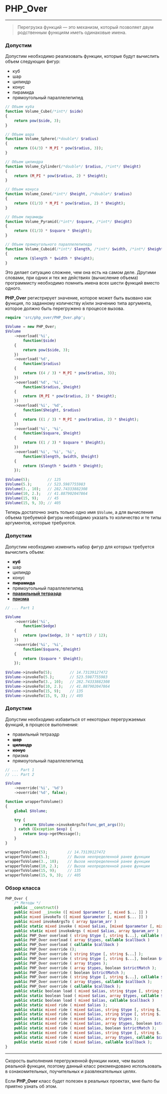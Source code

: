 # PHP_Over
***

> Перегрузка функций — это механизм, который позволяет двум родственным функциям иметь одинаковые имена.

### Допустим
Допустим необходимо реализовать функции, которые будут вычислить объем следующих 
фигур:
* куб
* шар
* цилиндр
* конус
* пирамида
* прямоугольный параллелепипед

```php
// Объем куба
function Volume_Cube(/*int*/ $side)
{
    return pow($side, 3);
}

// Объем шара
function Volume_Sphere(/*double*/ $radius)
{
    return ((4/3) * M_PI * pow($radius, 3));
}

// Объем цилиндра
function Volume_Cylinder(/*double*/ $radius, /*int*/ $height)
{
    return (M_PI * pow($radius, 2) * $height);
}

// Объем конуса
function Volume_Сone(/*int*/ $height, /*double*/ $radius)
{
    return ((1/3) * M_PI * pow($radius, 2) * $height);
}

// Объем пирамиды
function Volume_Pyramid(/*int*/ $square, /*int*/ $height)
{
    return ((1/3) * $square * $height);
}

// Объем прямоугольного параллелепипеда
function Volume_Cuboid(/*int*/ $length, /*int*/ $width, /*int*/ $height)
{
    return ($length * $width * $height);
}
```

Это делает ситуацию сложнее, чем она есть на самом деле. Другими словами, при одних и тех же действиях (вычисление объема) программисту необходимо помнить имена всех шести функций вместо одного.

**PHP_Over** регистрирует значение, которое может быть вызвано как функция, по заданному количеству и/или значению типа аргумента, которое должно быть перегружено в процессе вызова.

```php
require 'src/php_over/PHP_Over.php';

$Volume = new PHP_Over;
$Volume
    ->overload('%i',
        function($side)
    {
        return pow($side, 3);
    })
    ->overload('%d',
        function($radius)
    {
        return ((4 / 3) * M_PI * pow($radius, 3));
    })
    ->overload('%d', '%i',
        function($radius, $height)
    {
        return (M_PI * pow($radius, 2) * $height);
    })
    ->overload('%i', '%d',
        function($height, $radius)
    {
        return ((1 / 3) * M_PI * pow($radius, 2) * $height);
    })
    ->overload('%i', '%i',
        function($square, $height)
    {
        return ((1 / 3) * $square * $height);
    })
    ->overload('%i', '%i', '%i',
        function($length, $width, $height)
    {
        return ($length * $width * $height);
    });
    
$Volume(5);        // 125
$Volume(5.);       // 523.5987755983
$Volume(3., 10);   // 282.74333882308
$Volume(10, 2.);   // 41.887902047864
$Volume(15, 9);    // 45
$Volume(15, 9, 3); // 405

```

Теперь достаточно знать только одно имя `$Volume`, а для вычисления объема требуемой фигуры необходимо указать то количество и те типы аргументов, которые требуются.

### Допустим
Допустим необходимо изменить набор фигур для которых требуется вычислить объем:
* ~~**куб**~~
* шар
* цилиндр
* конус
* ~~**пирамида**~~
* прямоугольный параллелепипед
* <u>**правильный тетраэдр**</u>
* <u>**призма**</u>

```php
// ... Part 1

$Volume
    ->override('%i',
        function($edge)
    {
        return (pow($edge, 3) * sqrt(2) / 12);
    })
    ->override('%i', '%i',
        function($square, $height)
    {
        return ($square * $height);
    });
    
$Volume->invokeTo(5);        // 14.73139127472
$Volume->invokeTo(5.);       // 523.5987755983
$Volume->invokeTo(3., 10);   // 282.74333882308
$Volume->invokeTo(10, 2.);   // 41.887902047864
$Volume->invokeTo(15, 9);    // 135
$Volume->invokeTo(15, 9, 3); // 405
```

### Допустим
Допустим необходимо избавиться от некоторых перегружаемых функций, в процессе выполнения:
* правильный тетраэдр
* **~~шар~~**
* **~~цилиндр~~**
* **~~конус~~**
* призма
* прямоугольный параллелепипед

```php
// ... Part 1
// ... Part 2

$Volume
    ->override('%i', '%d')
    ->override('%d', false);

function wrapperToVolume()
{
    global $Volume;

    try {
        return $Volume->invokeArgsTo(func_get_args());
    } catch (Exception $exp) {
        return $exp->getMessage();
    }
}

wrapperToVolume(5);         // 14.73139127472
wrapperToVolume(5.);        // Вызов неопределенной ранее функции
wrapperToVolume(3., 10);    // Вызов неопределенной ранее функции
wrapperToVolume(10, 2.);    // Вызов неопределенной ранее функции
wrapperToVolume(15, 9);     // 135
wrapperToVolume(15, 9, 3);  // 405
```

### Обзор класса

```php
PHP_Over {
    /* Методы */
    public __construct()
    public mixed __invoke ([ mixed $parameter [, mixed $... ]] )
    public mixed invokeTo ([ mixed $parameter [, mixed $... ]] )
    public mixed invokeArgsTo ( array $param_arr )
    public static mixed invoke ( mixed $alias, [mixed $parameter [, mixed $... ]] )
    public static mixed invokeArgs ( mixed $alias, array $param_arr )
    public PHP_Over overload ( string $type [, string $...], callable $callback )
    public PHP_Over overload ( array $types, callable $callback )
    public PHP_Over overload ( callable $callback )
    public PHP_Over override ();
    public PHP_Over override ( string $type [, string $...] );
    public PHP_Over override ( string $type [, string $...], boolean $strictMatch );
    public PHP_Over override ( array $types );
    public PHP_Over override ( array $types, boolean $strictMatch );
    public PHP_Over override ( boolean $strictMatch );
    public PHP_Over override ( string $type [, string $...], callable $callback );
    public PHP_Over override ( array $types, callable $callback );
    public PHP_Over override ( callable $callback );
    public static boolean load ( mixed $alias, string $type [, string $...], callable $callback )
    public static boolean load ( mixed $alias, array $types, callable $callback )
    public static boolean load ( mixed $alias, callable $callback )
    public static mixed ride ( mixed $alias );
    public static mixed ride ( mixed $alias, string $type [, string $...] );
    public static mixed ride ( mixed $alias, string $type [, string $...], boolean $strictMatch );
    public static mixed ride ( mixed $alias, array $types );
    public static mixed ride ( mixed $alias, array $types, boolean $strictMatch );
    public static mixed ride ( mixed $alias, boolean $strictMatch );
    public static mixed ride ( mixed $alias, string $type [, string $...], callable $callback );
    public static mixed ride ( mixed $alias, array $types, callable $callback );
    public static mixed ride ( mixed $alias, callable $callback );
}
```
***

Скорость выполнения перегруженной функции ниже, чем вызов реальной функции, поэтому данный класс рекомендовано использовать в ознакомительных, поучительных и развлекательных целях.

Если **PHP_Over** класс будет полезен в реальных проектах, мне было бы приятно узнать об этом.
